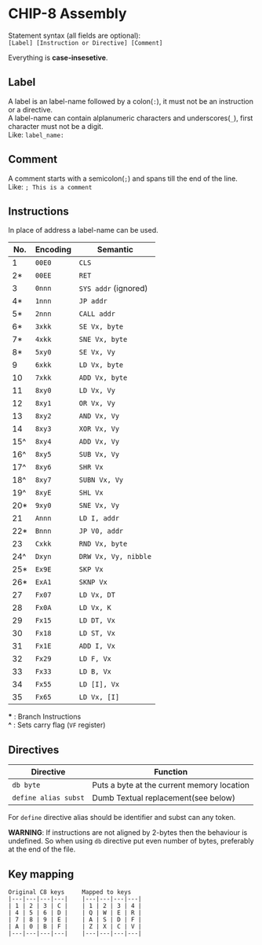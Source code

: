 CHIP-8 Assembly 
===

Statement syntax (all fields are optional):  
`[Label] [Instruction or Directive] [Comment]`

Everything is **case-insesetive**.

Label
---
A label is an label-name followed by a colon(`:`), it must not be an instruction or a directive.  
A label-name can contain alplanumeric characters and underscores(`_`), first character must not be a digit.  
Like: `label_name:`

Comment
---
A comment starts with a semicolon(`;`) and spans till the end of the line.  
Like: `; This is a comment`

Instructions
---
In place of address a label-name can be used.


| No. | Encoding | Semantic             |
| --- | -------- | -------------------- |
| 1   | `00E0`   | `CLS`                |
| 2*  | `00EE`   | `RET`                |
| 3   | `0nnn`   | `SYS addr` (ignored) |
| 4*  | `1nnn`   | `JP addr`            |
| 5*  | `2nnn`   | `CALL addr`          |
| 6*  | `3xkk`   | `SE Vx, byte`        |
| 7*  | `4xkk`   | `SNE Vx, byte`       |
| 8*  | `5xy0`   | `SE Vx, Vy`          |
| 9   | `6xkk`   | `LD Vx, byte`        |
| 10  | `7xkk`   | `ADD Vx, byte`       |
| 11  | `8xy0`   | `LD Vx, Vy`          |
| 12  | `8xy1`   | `OR Vx, Vy`          |
| 13  | `8xy2`   | `AND Vx, Vy`         |
| 14  | `8xy3`   | `XOR Vx, Vy`         |
| 15^ | `8xy4`   | `ADD Vx, Vy`         |
| 16^ | `8xy5`   | `SUB Vx, Vy`         |
| 17^ | `8xy6`   | `SHR Vx`             |
| 18^ | `8xy7`   | `SUBN Vx, Vy`        |
| 19^ | `8xyE`   | `SHL Vx`             |
| 20* | `9xy0`   | `SNE Vx, Vy`         |
| 21  | `Annn`   | `LD I, addr`         |
| 22* | `Bnnn`   | `JP V0, addr`        |
| 23  | `Cxkk`   | `RND Vx, byte`       |
| 24^ | `Dxyn`   | `DRW Vx, Vy, nibble` |
| 25* | `Ex9E`   | `SKP Vx`             |
| 26* | `ExA1`   | `SKNP Vx`            |
| 27  | `Fx07`   | `LD Vx, DT`          |
| 28  | `Fx0A`   | `LD Vx, K`           |
| 29  | `Fx15`   | `LD DT, Vx`          |
| 30  | `Fx18`   | `LD ST, Vx`          |
| 31  | `Fx1E`   | `ADD I, Vx`          |
| 32  | `Fx29`   | `LD F, Vx`           |
| 33  | `Fx33`   | `LD B, Vx`           |
| 34  | `Fx55`   | `LD [I], Vx`         |
| 35  | `Fx65`   | `LD Vx, [I]`         |

__*__ : Branch Instructions  
__^__ : Sets carry flag (`VF` register)

Directives
---

| Directive            | Function                                   |
| -------------------- | ------------------------------------------ |
| `db byte`            | Puts a byte at the current memory location |
| `define alias subst` | Dumb Textual replacement(see below)        |

For `define` directive alias should be identifier and subst can any token.

**WARNING**: If instructions are not aligned by 2-bytes then the behaviour is undefined. So when using `db` directive put even number of bytes, preferably at the end of the file.


Key mapping
-----------

	Original C8 keys     Mapped to keys
	|---|---|---|---|    |---|---|---|---|
	| 1 | 2 | 3 | C |    | 1 | 2 | 3 | 4 |
	| 4 | 5 | 6 | D |    | Q | W | E | R |
	| 7 | 8 | 9 | E |    | A | S | D | F |
	| A | 0 | B | F |    | Z | X | C | V |
	|---|---|---|---|    |---|---|---|---|


